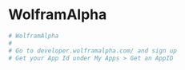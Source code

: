 # WolframAlpha

```sh
# WolframAlpha
#
# Go to developer.wolframalpha.com/ and sign up
# Get your App Id under My Apps > Get an AppID 
```